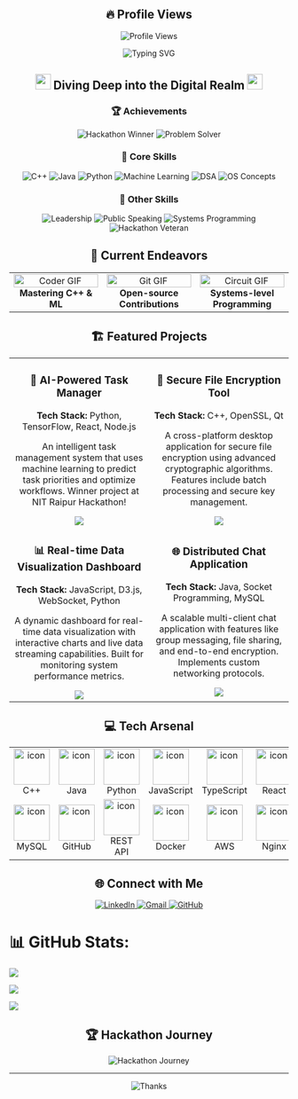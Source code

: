 <h2 align="center">🔥 Profile Views</h2>

<p align="center">
  <img src="https://komarev.com/ghpvc/?username=rishavraj625&style=for-the-badge&color=blueviolet" alt="Profile Views" />
</p>

<div align="center">
  <img src="https://readme-typing-svg.demolab.com?font=Fira+Code&size=32&duration=2800&pause=2000&color=A9FEF7&center=true&vCenter=true&width=940&lines=Hey+there%2C+I'm+Rishav+Raj+%F0%9F%91%A8%E2%80%8D%F0%9F%92%BB;Aspiring+Software+Development+Engineer+%F0%9F%9A%80;Hackathon+Winner+%F0%9F%8F%86+%7C+NIT+Raipur;Welcome+to+my+Digital+Playground+%F0%9F%8E%AE" alt="Typing SVG" />
</div>

<h2 align="center">
  <img src="https://media.giphy.com/media/hvRJCLFzcasrR4ia7z/giphy.gif" width="28">
  Diving Deep into the Digital Realm
  <img src="https://media.giphy.com/media/hvRJCLFzcasrR4ia7z/giphy.gif" width="28">
</h2>

<div align="center">
  <h3>🏆 Achievements</h3>
  <img src="https://img.shields.io/badge/🏆_Hackathon_Winner-NIT_Raipur-FFD700?style=for-the-badge&logoColor=white" alt="Hackathon Winner">
  <img src="https://img.shields.io/badge/🎯_Problem_Solver-Competitive_Programming-FF6B6B?style=for-the-badge&logoColor=white" alt="Problem Solver">
</div>

<div align="center">
  <h3>🧠 Core Skills</h3>
  <img src="https://img.shields.io/badge/C%2B%2B-00599C?style=for-the-badge&logo=c%2B%2B&logoColor=white" alt="C++">
  <img src="https://img.shields.io/badge/Java-ED8B00?style=for-the-badge&logo=java&logoColor=white" alt="Java">
  <img src="https://img.shields.io/badge/Python-3776AB?style=for-the-badge&logo=python&logoColor=white" alt="Python">
  <img src="https://img.shields.io/badge/Machine_Learning-FF6F00?style=for-the-badge&logo=TensorFlow&logoColor=white" alt="Machine Learning">
  <img src="https://img.shields.io/badge/DSA-0082C9?style=for-the-badge&logo=Leetcode&logoColor=white" alt="DSA">
  <img src="https://img.shields.io/badge/OS_Concepts-FCC624?style=for-the-badge&logo=linux&logoColor=black" alt="OS Concepts">
</div>

<div align="center">
  <h3>🌟 Other Skills</h3>
  <img src="https://img.shields.io/badge/Leadership-4285F4?style=for-the-badge&logo=Google%20Assistant&logoColor=white" alt="Leadership">
  <img src="https://img.shields.io/badge/Public_Speaking-34A853?style=for-the-badge&logo=Google%20Podcasts&logoColor=white" alt="Public Speaking">
  <img src="https://img.shields.io/badge/Systems_Programming-000000?style=for-the-badge&logo=GNU&logoColor=white" alt="Systems Programming">
  <img src="https://img.shields.io/badge/Hackathon_Veteran-DC143C?style=for-the-badge&logo=dev.to&logoColor=white" alt="Hackathon Veteran">
</div>

<h2 align="center">🚀 Current Endeavors</h2>

<table align="center">
  <tr>
    <td align="center" width="33%">
      <img src="https://media.giphy.com/media/SWoSkN6DxTszqIKEqv/giphy.gif" alt="Coder GIF" width="100%">
      <br>
      <b>Mastering C++ & ML</b>
    </td>
    <td align="center" width="33%">
      <img src="https://media.giphy.com/media/kH1DBkPNyZPOk0BxrM/giphy.gif" alt="Git GIF" width="100%">
      <br>
      <b>Open-source Contributions</b>
    </td>
    <td align="center" width="33%">
      <img src="https://media.giphy.com/media/13HgwGsXF0aiGY/giphy.gif" alt="Circuit GIF" width="100%">
      <br>
      <b>Systems-level Programming</b>
    </td>
  </tr>
</table>

<h2 align="center">🏗️ Featured Projects</h2>

<table align="center">
  <tr>
    <td align="center" width="50%">
      <h3>🤖 AI-Powered Task Manager</h3>
      <p><strong>Tech Stack:</strong> Python, TensorFlow, React, Node.js</p>
      <p>An intelligent task management system that uses machine learning to predict task priorities and optimize workflows. Winner project at NIT Raipur Hackathon!</p>
      <a href="#"><img src="https://img.shields.io/badge/View_Project-000000?style=for-the-badge&logo=github&logoColor=white"></a>
    </td>
    <td align="center" width="50%">
      <h3>🔐 Secure File Encryption Tool</h3>
      <p><strong>Tech Stack:</strong> C++, OpenSSL, Qt</p>
      <p>A cross-platform desktop application for secure file encryption using advanced cryptographic algorithms. Features include batch processing and secure key management.</p>
      <a href="#"><img src="https://img.shields.io/badge/View_Project-000000?style=for-the-badge&logo=github&logoColor=white"></a>
    </td>
  </tr>
  <tr>
    <td align="center" width="50%">
      <h3>📊 Real-time Data Visualization Dashboard</h3>
      <p><strong>Tech Stack:</strong> JavaScript, D3.js, WebSocket, Python</p>
      <p>A dynamic dashboard for real-time data visualization with interactive charts and live data streaming capabilities. Built for monitoring system performance metrics.</p>
      <a href="#"><img src="https://img.shields.io/badge/View_Project-000000?style=for-the-badge&logo=github&logoColor=white"></a>
    </td>
    <td align="center" width="50%">
      <h3>🌐 Distributed Chat Application</h3>
      <p><strong>Tech Stack:</strong> Java, Socket Programming, MySQL</p>
      <p>A scalable multi-client chat application with features like group messaging, file sharing, and end-to-end encryption. Implements custom networking protocols.</p>
      <a href="#"><img src="https://img.shields.io/badge/View_Project-000000?style=for-the-badge&logo=github&logoColor=white"></a>
    </td>
  </tr>
</table>

<h2 align="center">💻 Tech Arsenal</h2>

<table align="center">
  <tr>
    <td align="center" width="96">
      <img src="https://techstack-generator.vercel.app/cpp-icon.svg" alt="icon" width="65" height="65" />
      <br>C++
    </td>
    <td align="center" width="96">
      <img src="https://techstack-generator.vercel.app/java-icon.svg" alt="icon" width="65" height="65" />
      <br>Java
    </td>
    <td align="center" width="96">
      <img src="https://techstack-generator.vercel.app/python-icon.svg" alt="icon" width="65" height="65" />
      <br>Python
    </td>
    <td align="center" width="96">
      <img src="https://techstack-generator.vercel.app/js-icon.svg" alt="icon" width="65" height="65" />
      <br>JavaScript
    </td>
    <td align="center" width="96">
      <img src="https://techstack-generator.vercel.app/ts-icon.svg" alt="icon" width="65" height="65" />
      <br>TypeScript
    </td>
    <td align="center" width="96">
      <img src="https://techstack-generator.vercel.app/react-icon.svg" alt="icon" width="65" height="65" />
      <br>React
    </td>
  </tr>
  <tr>
    <td align="center" width="96">
      <img src="https://techstack-generator.vercel.app/mysql-icon.svg" alt="icon" width="65" height="65" />
      <br>MySQL
    </td>
    <td align="center" width="96">
      <img src="https://techstack-generator.vercel.app/github-icon.svg" alt="icon" width="65" height="65" />
      <br>GitHub
    </td>
    <td align="center" width="96">
      <img src="https://techstack-generator.vercel.app/restapi-icon.svg" alt="icon" width="65" height="65" />
      <br>REST API
    </td>
    <td align="center" width="96">
      <img src="https://techstack-generator.vercel.app/docker-icon.svg" alt="icon" width="65" height="65" />
      <br>Docker
    </td>
    <td align="center" width="96">
      <img src="https://techstack-generator.vercel.app/aws-icon.svg" alt="icon" width="65" height="65" />
      <br>AWS
    </td>
    <td align="center" width="96">
      <img src="https://techstack-generator.vercel.app/nginx-icon.svg" alt="icon" width="65" height="65" />
      <br>Nginx
    </td>
  </tr>
</table>

<h2 align="center">🌐 Connect with Me</h2>

<p align="center">
  <a href="https://linkedin.com/in/rishavraj625/" target="_blank">
    <img src="https://img.shields.io/badge/linkedin-%230077B5.svg?&style=for-the-badge&logo=linkedin&logoColor=white" alt="LinkedIn">
  </a>
  <a href="mailto:rishavraj625@gmail.com" target="_blank">
    <img src="https://img.shields.io/badge/Gmail-D14836?style=for-the-badge&logo=gmail&logoColor=white" alt="Gmail">
  </a>
  <a href="https://github.com/rishavraj625" target="_blank">
    <img src="https://img.shields.io/badge/GitHub-100000?style=for-the-badge&logo=github&logoColor=white" alt="GitHub">
  </a>
</p>

# 📊 GitHub Stats:
![](https://github-readme-stats.vercel.app/api?username=rishavraj625&theme=dark&hide_border=false&include_all_commits=true&count_private=true)<br/>

![](https://github-readme-streak-stats.herokuapp.com/?user=rishavraj625&theme=dark&hide_border=false)<br/>

![](https://github-readme-stats.vercel.app/api/top-langs/?username=rishavraj625&theme=dark&hide_border=false&include_all_commits=true&count_private=true&layout=compact&hide=jupyter%20notebook,html,css)

<h2 align="center">🏆 Hackathon Journey</h2>

<div align="center">
  <img src="https://readme-typing-svg.demolab.com?font=Fira+Code&pause=1000&color=FFD700&center=true&vCenter=true&width=600&lines=Winner+at+NIT+Raipur+Hackathon+%F0%9F%8F%86;Building+innovative+solutions;Turning+ideas+into+reality!" alt="Hackathon Journey" />
</div>


---

<div align="center">
  <img src="https://readme-typing-svg.demolab.com?font=Fira+Code&pause=1000&color=A9FEF7&center=true&vCenter=true&width=400&lines=Thanks+for+visiting!;Let's+connect+and+innovate+together!+%F0%9F%9A%80" alt="Thanks" />
</div>
